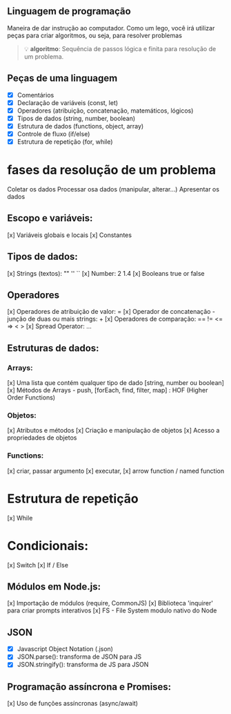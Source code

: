 ## Linguagem de programação

Maneira de dar instrução ao computador.
Como um lego, você irá utilizar peças para criar algoritmos, ou seja, para resolver problemas

> 💡 **algoritmo**: Sequência de passos lógica e finita para resolução de um problema.

## Peças de uma linguagem

- [x] Comentários
- [x] Declaração de variáveis (const, let)
- [x] Operadores (atribuição, concatenação, matemáticos, lógicos)
- [x] Tipos de dados (string, number, boolean)
- [x] Estrutura de dados (functions, object, array)
- [x] Controle de fluxo (if/else)
- [x] Estrutura de repetição (for, while)

# fases da resolução de um problema

Coletar os dados
Processar osa dados (manipular, alterar...)
Apresentar os dados

## Escopo e variáveis:

[x] Variáveis globais e locais
[x] Constantes

## Tipos de dados: 

[x] Strings (textos): "" '' ``
[x] Number: 2 1.4
[x] Booleans true or false

## Operadores

[x] Operadores de atribuição de valor: =
[x] Operador de concatenação - junção de duas ou mais strings: +
[x] Operadores de comparação: == != <= => < >
[x] Spread Operator: ...

## Estruturas de dados: 

### Arrays: 

[x] Uma lista que contém qualquer tipo de dado [string, number ou boolean]
[x] Métodos de Arrays - push, [forEach, find, filter, map] : HOF (Higher Order Functions)

### Objetos:

[x] Atributos e métodos
[x] Criação e manipulação de objetos
[x] Acesso a propriedades de objetos

### Functions: 

[x] criar, passar argumento
[x] executar,
[x] arrow function / named function

# Estrutura de repetição

[x] While

# Condicionais: 
[x] Switch
[x] If / Else

## Módulos em Node.js:

[x] Importação de módulos (require, CommonJS)
[x] Biblioteca 'inquirer' para criar prompts interativos
[x] FS - File System modulo nativo do Node

## JSON

- [x] Javascript Object Notation (.json)
- [x] JSON.parse(): transforma de JSON para JS
- [x] JSON.stringify(): transforma de JS para JSON

## Programação assíncrona e Promises:

[x] Uso de funções assíncronas (async/await)